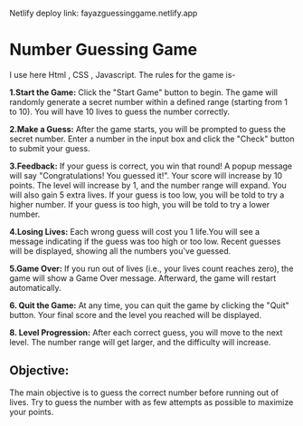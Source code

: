Netlify deploy link: fayazguessinggame.netlify.app

# Number Guessing Game
 I use here Html , CSS  , Javascript.
 The rules for the game is-

**1.Start the Game:**
Click the "Start Game" button to begin.
The game will randomly generate a secret number within a defined range (starting from 1 to 10).
You will have 10 lives to guess the number correctly.

**2.Make a Guess:**
After the game starts, you will be prompted to guess the secret number.
Enter a number in the input box and click the "Check" button to submit your guess.

**3.Feedback:**
If your guess is correct, you win that round! A popup message will say "Congratulations! You guessed it!".
Your score will increase by 10 points.
The level will increase by 1, and the number range will expand.
You will also gain 5 extra lives.
If your guess is too low, you will be told to try a higher number.
If your guess is too high, you will be told to try a lower number.

**4.Losing Lives:**
Each wrong guess will cost you 1 life.You will see a message indicating if the guess was too high or too low. Recent guesses will be displayed, showing all the numbers you've guessed.

**5.Game Over:**
If you run out of lives (i.e., your lives count reaches zero), the game will show a Game Over message.
Afterward, the game will restart automatically.

**6. Quit the Game:**
At any time, you can quit the game by clicking the "Quit" button. Your final score and the level you reached will be displayed.

**8. Level Progression:**
After each correct guess, you will move to the next level.
The number range will get larger, and the difficulty will increase.

Objective:
---------------------------------------------------------------------------
The main objective is to guess the correct number before running out of lives.
Try to guess the number with as few attempts as possible to maximize your points.
